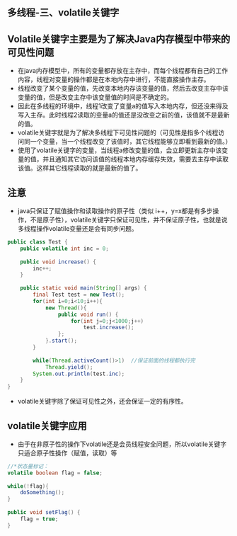 ## 多线程-三、volatile关键字
## Volatile关键字主要是为了解决Java内存模型中带来的可见性问题
* 在java内存模型中，所有的变量都存放在主存中，而每个线程都有自己的工作内容，线程对变量的操作都是在本地内存中进行，不能直接操作主存。
* 线程改变了某个变量的值，先改变本地内存该变量的值，然后去改变主存中该变量的值，但是改变主存中该变量值的时间是不确定的。
* 因此在多线程的环境中，线程1改变了变量a的值写入本地内存，但还没来得及写入主存。此时线程2读取的变量a的值还是没改变之前的值，该值就不是最新的值。
* volatile关键字就是为了解决多线程下可见性问题的（可见性是指多个线程访问同一个变量，当一个线程改变了该值时，其它线程能够立即看到最新的值。）
* 使用了volatile关键字的变量，当线程a修改变量的值，会立即更新主存中该变量的值，并且通知其它访问该值的线程本地内存缓存失效，需要去主存中读取该值。这样其它线程读取的就是最新的值了。
## 注意
* java只保证了赋值操作和读取操作的原子性（类似 i++，y=x都是有多步操作，不是原子性），volatile关键字只保证可见性，并不保证原子性，也就是说多线程操作volatile变量还是会有同步问题。
```java
public class Test {
    public volatile int inc = 0;
     
    public void increase() {
        inc++;
    }
     
    public static void main(String[] args) {
        final Test test = new Test();
        for(int i=0;i<10;i++){
            new Thread(){
                public void run() {
                    for(int j=0;j<1000;j++)
                        test.increase();
                };
            }.start();
        }
         
        while(Thread.activeCount()>1)  //保证前面的线程都执行完
            Thread.yield();
        System.out.println(test.inc);
    }
}
```
* volatile关键字除了保证可见性之外，还会保证一定的有序性。
## volatile关键字应用
* 由于在非原子性的操作下volatile还是会员线程安全问题，所以volatile关键字只适合原子性操作（赋值，读取）等

```java
//*状态量标记：
volatile boolean flag = false;
 
while(!flag){
    doSomething();
}
 
public void setFlag() {
    flag = true;
}
```
